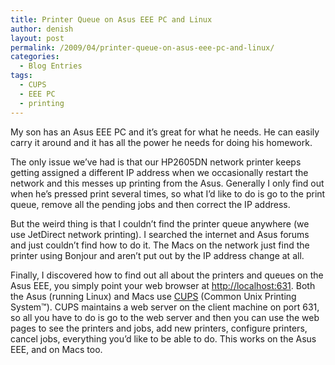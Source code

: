 ```yaml
---
title: Printer Queue on Asus EEE PC and Linux
author: denish
layout: post
permalink: /2009/04/printer-queue-on-asus-eee-pc-and-linux/
categories:
  - Blog Entries
tags:
  - CUPS
  - EEE PC
  - printing
---
```

My son has an Asus EEE PC and it&#8217;s great for what he needs. He can easily carry it around and it has all the power he needs for doing his homework.

The only issue we&#8217;ve had is that our HP2605DN network printer keeps getting assigned a different IP address when we occasionally restart the network and this messes up printing from the Asus. Generally I only find out when he&#8217;s pressed print several times, so what I&#8217;d like to do is go to the print queue, remove all the pending jobs and then correct the IP address.

But the weird thing is that I couldn&#8217;t find the printer queue anywhere (we use JetDirect network printing). I searched the internet and Asus forums and just couldn&#8217;t find how to do it. The Macs on the network just find the printer using Bonjour and aren&#8217;t put out by the IP address change at all.

Finally, I discovered how to find out all about the printers and queues on the Asus EEE, you simply point your web browser at [http://localhost:631][1]. Both the Asus (running Linux) and Macs use [CUPS][2] (Common Unix Printing System&trade;). CUPS maintains a web server on the client machine on port 631, so all you have to do is go to the web server and then you can use the web pages to see the printers and jobs, add new printers, configure printers, cancel jobs, everything you&#8217;d like to be able to do. This works on the Asus EEE, and on Macs too.

 [1]: http://localhost:631/
 [2]: http://www.cups.org
